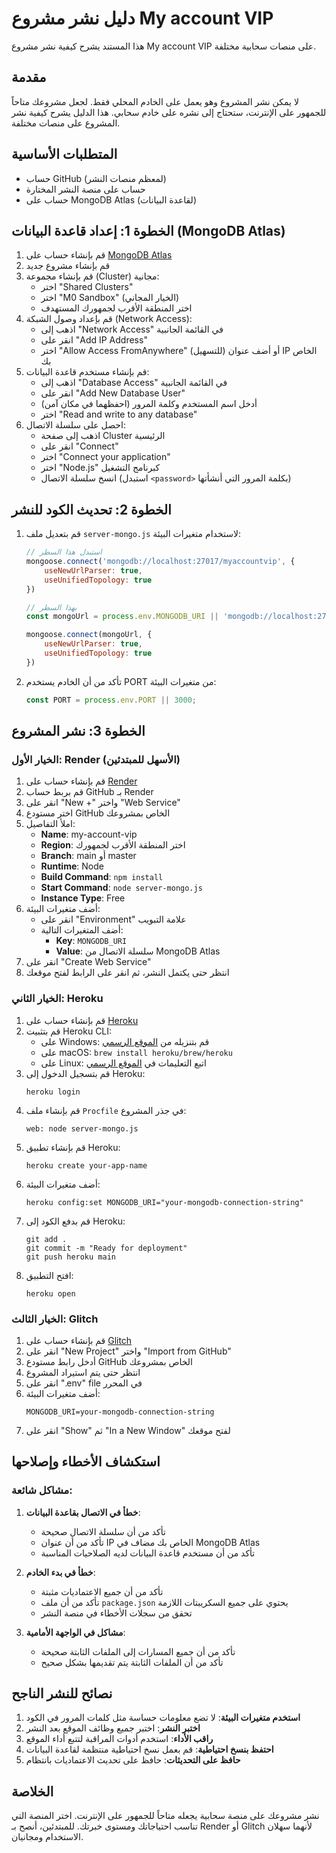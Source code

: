 # دليل نشر مشروع My account VIP

هذا المستند يشرح كيفية نشر مشروع My account VIP على منصات سحابية مختلفة.

## مقدمة

لا يمكن نشر المشروع وهو يعمل على الخادم المحلي فقط. لجعل مشروعك متاحاً للجمهور على الإنترنت، ستحتاج إلى نشره على خادم سحابي. هذا الدليل يشرح كيفية نشر المشروع على منصات مختلفة.

## المتطلبات الأساسية

- حساب GitHub (لمعظم منصات النشر)
- حساب على منصة النشر المختارة
- حساب على MongoDB Atlas (لقاعدة البيانات)

## الخطوة 1: إعداد قاعدة البيانات (MongoDB Atlas)

1. قم بإنشاء حساب على [MongoDB Atlas](https://www.mongodb.com/cloud/atlas)
2. قم بإنشاء مشروع جديد
3. قم بإنشاء مجموعة (Cluster) مجانية:
   - اختر "Shared Clusters"
   - اختر "M0 Sandbox" (الخيار المجاني)
   - اختر المنطقة الأقرب لجمهورك المستهدف
4. قم بإعداد وصول الشبكة (Network Access):
   - اذهب إلى "Network Access" في القائمة الجانبية
   - انقر على "Add IP Address"
   - اختر "Allow Access FromAnywhere" (للتسهيل) أو أضف عنوان IP الخاص بك
5. قم بإنشاء مستخدم قاعدة البيانات:
   - اذهب إلى "Database Access" في القائمة الجانبية
   - انقر على "Add New Database User"
   - أدخل اسم المستخدم وكلمة المرور (احفظهما في مكان آمن)
   - اختر "Read and write to any database"
6. احصل على سلسلة الاتصال:
   - اذهب إلى صفحة Cluster الرئيسية
   - انقر على "Connect"
   - اختر "Connect your application"
   - اختر "Node.js" كبرنامج التشغيل
   - انسخ سلسلة الاتصال (استبدل `<password>` بكلمة المرور التي أنشأتها)

## الخطوة 2: تحديث الكود للنشر

1. قم بتعديل ملف `server-mongo.js` لاستخدام متغيرات البيئة:
   ```javascript
   // استبدل هذا السطر
   mongoose.connect('mongodb://localhost:27017/myaccountvip', {
       useNewUrlParser: true,
       useUnifiedTopology: true
   })

   // بهذا السطر
   const mongoUrl = process.env.MONGODB_URI || 'mongodb://localhost:27017/myaccountvip';

   mongoose.connect(mongoUrl, {
       useNewUrlParser: true,
       useUnifiedTopology: true
   })
   ```

2. تأكد من أن الخادم يستخدم PORT من متغيرات البيئة:
   ```javascript
   const PORT = process.env.PORT || 3000;
   ```

## الخطوة 3: نشر المشروع

### الخيار الأول: Render (الأسهل للمبتدئين)

1. قم بإنشاء حساب على [Render](https://render.com/)
2. قم بربط حساب GitHub بـ Render
3. انقر على "New +" واختر "Web Service"
4. اختر مستودع GitHub الخاص بمشروعك
5. املأ التفاصيل:
   - **Name**: my-account-vip
   - **Region**: اختر المنطقة الأقرب لجمهورك
   - **Branch**: main أو master
   - **Runtime**: Node
   - **Build Command**: `npm install`
   - **Start Command**: `node server-mongo.js`
   - **Instance Type**: Free
6. أضف متغيرات البيئة:
   - انقر على "Environment" علامة التبويب
   - أضف المتغيرات التالية:
     - **Key**: `MONGODB_URI`
     - **Value**: سلسلة الاتصال من MongoDB Atlas
7. انقر على "Create Web Service"
8. انتظر حتى يكتمل النشر، ثم انقر على الرابط لفتح موقعك

### الخيار الثاني: Heroku

1. قم بإنشاء حساب على [Heroku](https://www.heroku.com/)
2. قم بتثبيت Heroku CLI:
   - على Windows: قم بتنزيله من [الموقع الرسمي](https://devcenter.heroku.com/articles/heroku-cli)
   - على macOS: `brew install heroku/brew/heroku`
   - على Linux: اتبع التعليمات في [الموقع الرسمي](https://devcenter.heroku.com/articles/heroku-cli)
3. قم بتسجيل الدخول إلى Heroku:
   ```
   heroku login
   ```
4. قم بإنشاء ملف `Procfile` في جذر المشروع:
   ```
   web: node server-mongo.js
   ```
5. قم بإنشاء تطبيق Heroku:
   ```
   heroku create your-app-name
   ```
6. أضف متغيرات البيئة:
   ```
   heroku config:set MONGODB_URI="your-mongodb-connection-string"
   ```
7. قم بدفع الكود إلى Heroku:
   ```
   git add .
   git commit -m "Ready for deployment"
   git push heroku main
   ```
8. افتح التطبيق:
   ```
   heroku open
   ```

### الخيار الثالث: Glitch

1. قم بإنشاء حساب على [Glitch](https://glitch.com/)
2. انقر على "New Project" واختر "Import from GitHub"
3. أدخل رابط مستودع GitHub الخاص بمشروعك
4. انتظر حتى يتم استيراد المشروع
5. انقر على ".env" file في المحرر
6. أضف متغيرات البيئة:
   ```
   MONGODB_URI=your-mongodb-connection-string
   ```
7. انقر على "Show" ثم "In a New Window" لفتح موقعك

## استكشاف الأخطاء وإصلاحها

### مشاكل شائعة:

1. **خطأ في الاتصال بقاعدة البيانات**:
   - تأكد من أن سلسلة الاتصال صحيحة
   - تأكد من أن عنوان IP الخاص بك مضاف في MongoDB Atlas
   - تأكد من أن مستخدم قاعدة البيانات لديه الصلاحيات المناسبة

2. **خطأ في بدء الخادم**:
   - تأكد من أن جميع الاعتماديات مثبتة
   - تأكد من أن ملف `package.json` يحتوي على جميع السكريبتات اللازمة
   - تحقق من سجلات الأخطاء في منصة النشر

3. **مشاكل في الواجهة الأمامية**:
   - تأكد من أن جميع المسارات إلى الملفات الثابتة صحيحة
   - تأكد من أن الملفات الثابتة يتم تقديمها بشكل صحيح

## نصائح للنشر الناجح

1. **استخدم متغيرات البيئة**: لا تضع معلومات حساسة مثل كلمات المرور في الكود
2. **اختبر النشر**: اختبر جميع وظائف الموقع بعد النشر
3. **راقب الأداء**: استخدم أدوات المراقبة لتتبع أداء الموقع
4. **احتفظ بنسخ احتياطية**: قم بعمل نسخ احتياطية منتظمة لقاعدة البيانات
5. **حافظ على التحديثات**: حافظ على تحديث الاعتماديات بانتظام

## الخلاصة

نشر مشروعك على منصة سحابية يجعله متاحاً للجمهور على الإنترنت. اختر المنصة التي تناسب احتياجاتك ومستوى خبرتك. للمبتدئين، أنصح بـ Render أو Glitch لأنهما سهلان الاستخدام ومجانيان.
